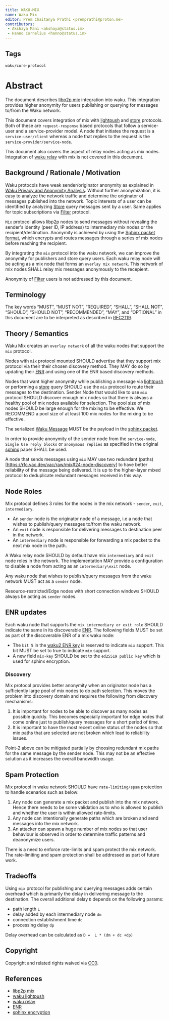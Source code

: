 ```yaml
---
title: WAKU-MIX
name: Waku Mix
editor: Prem Chaitanya Prathi <premprathi@proton.me>
contributors:
 - Akshaya Mani <akshaya@status.im>
 - Hanno Cornelius <hanno@status.im>
---
```


## Tags

`waku/core-protocol`

# Abstract
The document describes [libp2p mix](https://rfc.vac.dev/vac/raw/mix/) integration into waku.
This integration provides higher anonymity for users publishing or querying for messages to/from the Waku network.

This document covers integration of mix with [lightpush](https://rfc.vac.dev/waku/standards/core/19/lightpush) and [store](https://rfc.vac.dev/waku/standards/core/13/store) protocols.
Both of these are `request-response` based protocols that follow a service-user and a service-provider model.
A node that initiates the request is a `service-user/client` whereas a node that replies to the request is the `service-provider/service-node`.

This document also covers the aspect of relay nodes acting as mix nodes.
Integration of [waku relay](https://rfc.vac.dev/waku/standards/core/11/relay) with mix is not covered in this document.

## Background / Rationale / Motivation

Waku protocols have weak sender/originator anonymity as explained in [Waku Privacy and Anonymity Analysis](https://vac.dev/rlog/wakuv2-relay-anon/).
Without further anonymization, it is easy to analyze the network traffic and determine the originator of messages published into the network.
Topic interests of a user can be identified by analyzing [Store](https://rfc.vac.dev/waku/standards/core/13/store) query messages sent by a user.
Same applies for topic subscriptions via [Filter](https://rfc.vac.dev/waku/standards/core/12/filter) protocol.

`Mix` protocol allows libp2p nodes to send messages without revealing the sender's identity (peer ID, IP address) to intermediary mix nodes or the recipient/destination.
Anonymity is achieved by using the [Sphinx packet format](#references), which encrypts and routes messages through a series of mix nodes before reaching the recipient.

By integrating the `mix` protocol into the waku network, we can improve the anonymity for publishers and store query users.
Each waku relay node will be acting as a mix node that forms an `overlay mix network`.
This network of mix nodes SHALL relay mix messages anonymously to the recepient.

Anonymity of [Filter](https://rfc.vac.dev/waku/standards/core/12/filter) users is not addressed by this document.

## Terminology
The key words “MUST”, “MUST NOT”, “REQUIRED”, “SHALL”, “SHALL NOT”, “SHOULD”, “SHOULD NOT”,
“RECOMMENDED”, “MAY”, and “OPTIONAL” in this document are to be interpreted as described in [RFC2119](https://www.ietf.org/rfc/rfc2119.txt).

## Theory / Semantics

Waku Mix creates an `overlay network` of all the waku nodes that support the `mix` protocol.

Nodes with `mix` protocol mounted SHOULD advertise that they support mix protocol via their their chosen discovery method.
They MAY do so by updating their [ENR](#enr-updates) and using one of the ENR based discovery methods.

Nodes that want higher anonymity while publishing a message via [lightpush](https://rfc.vac.dev/waku/standards/core/19/lightpush) or performing a [store](https://rfc.vac.dev/waku/standards/core/13/store) query SHOULD use the `mix` protocol to route their messages to the destination.
Sender Node that would like to use `mix` protocol SHOULD discover enough mix nodes so that there is always a healthy pool of mix nodes available for selection.
The pool size of mix nodes SHOULD be large enough for the mixing to be effective.
We RECOMMEND a pool size of at least 100 mix nodes for the mixing to be effective.

The serialized [Waku Message](https://rfc.vac.dev/waku/standards/core/14/message) MUST be the payload in the [sphinx packet](https://rfc.vac.dev/vac/raw/mix#4-sphinx-packet-format).

In order to provide anonymity of the sender node from the `service-node`,  `Single Use reply blocks` or `anonymous replies` as specified in the original [sphinx](#references) paper SHALL be used.

A node that sends messages using `mix` MAY use two redundant (paths)[https://rfc.vac.dev/vac/raw/mix#24-node-discovery] to have better reliability of the message being delivered.
It is up to the higher-layer mixed protocol to deduplicate redundant messages received in this way.

## Node Roles

Mix protocol defines 3 roles for the nodes in the mix network - `sender`, `exit`, `intermediary`.

- An `sender` node is the originator node of a message, i.e a node that wishes to publish/query messages to/from the waku network.
- An `exit` node is responsible for delivering messages to destination peer in the network.
- An `intermediary` node is responsible for forwarding a mix packet to the next mix node in the path.

A Waku relay node SHOULD by default have mix `intermediary` and `exit` node roles in the network.
The implementation MAY provide a configuration to disable a node from acting as an `intermediary\exit` node.

Any waku node that wishes to publish/query messages from the waku network MUST act as a `sender` node.

Resource-restricted/Edge nodes with short connection windows SHOULD always be acting as `sender` nodes.

## ENR updates

Each waku node that supports the `mix intermediary or exit role` SHOULD indicate the same in its discoverable [ENR](https://github.com/waku-org/specs/blob/master/standards/core/enr.md).
The following fields MUST be set as part of the discoverable ENR of a mix waku node:
- The `bit 5` in the [waku2 ENR key](https://github.com/waku-org/specs/blob/master/standards/core/enr.md#waku2-enr-key) is reserved to indicate `mix` support. This bit MUST be set to true to indicate `mix` support.
- A new field `mix-key` SHOULD be set to the `ed25519 public key` which is used for sphinx encryption.

### Discovery

Mix protocol provides better anonymity when an originator node has a sufficiently large pool of mix nodes to do path selection.
This moves the problem into discovery domain and requires the following from discovery mechanisms:
1. It is important for nodes to be able to discover as many nodes as possible quickly. This becomes especially important for edge nodes that come online just to publish/query messages for a short period of time.
2. It is important to have the most recent online status of the nodes so that mix paths that are selected are not broken which lead to reliability issues.

Point-2 above can be mitigated partially by choosing redundant mix paths for the same message by the sender node.
This may not be an effective solution as it increases the overall bandwidth usage.

## Spam Protection

Mix protocol in waku network SHOULD have `rate-limiting/spam` protection to handle scenarios such as below:

1. Any node can generate a mix packet and publish into the mix network. Hence there needs to be some validation as to who is allowed to publish and whether the user is within allowed rate-limits.
2. Any node can intentionally generate paths which are broken and send messages into the mix network.
3. An attacker can spawn a huge number of mix nodes so that user behaviour is observed in order to determine traffic patterns and deanonymize users. 

There is a need to enforce rate-limits and spam protect the mix network. 
The rate-limiting and spam protection shall be addressed as part of future work.

## Tradeoffs

Using `mix` protocol for publishing and querying messages adds certain overhead which is primarily the delay in delivering message to the destination.
The overall additional delay `D` depends on the following params:
- path length `L`
- delay added by each intermediary node `dm`
- connection establishment time `dc`
- processing delay `dp`

Delay overhead can be calculated as `D =  L * (dm + dc +dp)`

## Copyright

Copyright and related rights waived via
[CC0](https://creativecommons.org/publicdomain/zero/1.0/).

## References
 - [libp2p mix](https://rfc.vac.dev/vac/raw/mix/)
 - [waku lightpush](https://rfc.vac.dev/waku/standards/core/19/lightpush)
 - [waku relay](https://rfc.vac.dev/waku/standards/core/11/relay)
 - [ENR](https://github.com/waku-org/specs/blob/master/standards/core/enr.md)
 - [sphinx encryption](https://cypherpunks.ca/~iang/pubs/Sphinx_Oakland09.pdf)